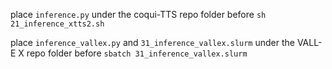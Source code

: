 place ```inference.py``` under the coqui-TTS repo folder before ```sh 21_inference_xtts2.sh```

place ```inference_vallex.py``` and ```31_inference_vallex.slurm``` under the VALL-E X repo folder before ```sbatch 31_inference_vallex.slurm```